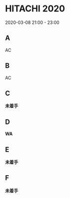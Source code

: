 #   HITACHI 2020

2020-03-08 21:00 - 23:00

##  A

AC

##  B

AC

##  C

**未着手**

##  D

**WA**

##  E

**未着手**

##  F

**未着手**

